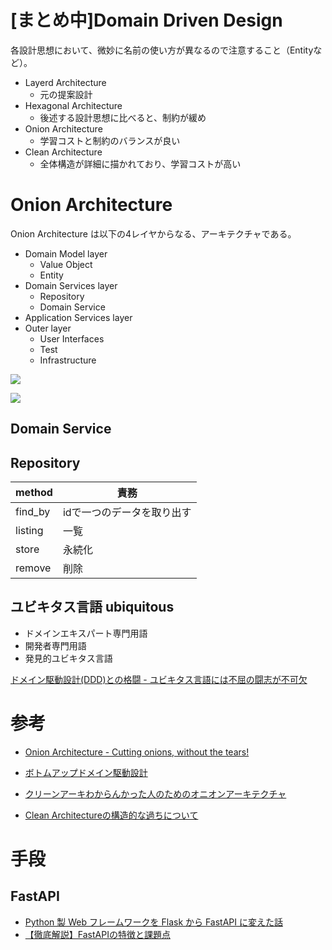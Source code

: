 # [まとめ中]Domain Driven Design

各設計思想において、微妙に名前の使い方が異なるので注意すること（Entityなど）。

- Layerd Architecture
    - 元の提案設計
- Hexagonal Architecture
    - 後述する設計思想に比べると、制約が緩め
- Onion Architecture
    - 学習コストと制約のバランスが良い
- Clean Architecture
    - 全体構造が詳細に描かれており、学習コストが高い

# Onion Architecture
Onion Architecture は以下の4レイヤからなる、アーキテクチャである。
- Domain Model layer
    - Value Object
    - Entity
- Domain Services layer
    - Repository
    - Domain Service
- Application Services layer
- Outer layer
    - User Interfaces
    - Test
    - Infrastructure


![](https://tech.ovoenergy.com/content/images/2018/12/OnionLayersLabelled-2.png)

![](ddd.dio.png)

## Domain Service
## Repository
| method | 責務 |
| - | - |
| find_by | idで一つのデータを取り出す |
| listing | 一覧 |
| store | 永続化 |
| remove | 削除 |

## ユビキタス言語 ubiquitous
- ドメインエキスパート専門用語
- 開発者専門用語
- 発見的ユビキタス言語

[ドメイン駆動設計(DDD)との格闘 - ユビキタス言語には不屈の闘志が不可欠](https://blog.flinters.co.jp/entry/2021/03/10/150000)

# 参考
- [Onion Architecture - Cutting onions, without the tears!](https://tech.ovoenergy.com/onion-architecture/)
- [ボトムアップドメイン駆動設計](https://nrslib.com/bottomup-ddd/)
- [クリーンアーキわからんかった人のためのオニオンアーキテクチャ](https://zenn.dev/streamwest1629/articles/no-clean_hello-onion-architecture)

- [Clean Architectureの構造的な過ちについて](https://qiita.com/bigen1925/items/4acb08db76abd6036472)

# 手段
## FastAPI
- [Python 製 Web フレームワークを Flask から FastAPI に変えた話](https://note.com/navitime_tech/n/nc0381517d067)
- [【徹底解説】FastAPIの特徴と課題点](https://zenn.dev/nameless_sn/articles/why_fastapi_development)